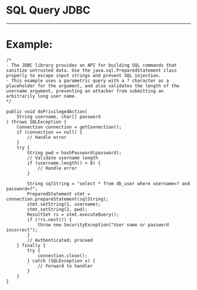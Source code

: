 # SQL Query JDBC
-------

# Example:


    /*
    - The JDBC library provides an API for building SQL commands that sanitize untrusted data. Use the java.sql.PreparedStatement class properly to escape input strings and prevent SQL injection.
    - This example uses a parametric query with a ? character as a placeholder for the argument, and also validates the length of the username argument, preventing an attacker from submitting an arbitrarily long user name.
    */

    public void doPrivilegedAction(
        String username, char[] password
    ) throws SQLException {
        Connection connection = getConnection();
        if (connection == null) {
            // Handle error
        }
        try {
            String pwd = hashPassword(password);
            // Validate username length
            if (username.length() > 8) {
                // Handle error
            }
        
            String sqlString = "select * from db_user where username=? and password=?";
            PreparedStatement stmt = connection.prepareStatement(sqlString);
            stmt.setString(1, username);
            stmt.setString(2, pwd);
            ResultSet rs = stmt.executeQuery();
            if (!rs.next()) {
                throw new SecurityException("User name or password incorrect");
            }
            // Authenticated; proceed
        } finally {
            try {
                connection.close();
            } catch (SQLException x) {
                // Forward to handler
            }
        }
    }


